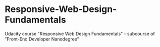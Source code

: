 # Responsive-Web-Design-Fundamentals
Udacity course "Responsive Web Design Fundamentals" - subcourse of "Front-End Developer Nanodegree"
